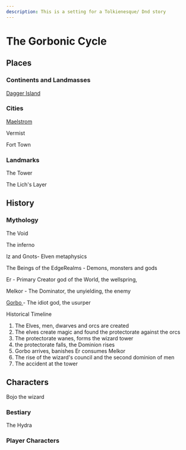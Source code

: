 ```yaml
---
description: This is a setting for a Tolkienesque/ Dnd story
---
```


# The Gorbonic Cycle

## Places

### Continents and Landmasses

[Dagger Island](dagger-island.md)

### Cities

[Maelstrom](maelstrom.md)

Vermist

Fort Town

### Landmarks

The Tower

The Lich's Layer



## History



### Mythology

The Void 

The inferno

Iz and Gnots- Elven metaphysics

The Beings of the EdgeRealms - Demons, monsters and gods

Er - Primary Creator god of the World, the wellspring, 

Melkor - The Dominator, the unyielding, the enemy

[Gorbo ](gorbo.md)- The idiot god, the usurper 



Historical Timeline

1. The Elves, men, dwarves and orcs are created
2. The elves create magic and found the protectorate against the orcs
3. The protectorate wanes, forms the wizard tower
4. the protectorate falls, the Dominion rises
5. Gorbo arrives, banishes Er consumes Melkor
6. The rise of the wizard's council and the second dominion of men
7. The accident at the tower







## Characters

Bojo the wizard

### Bestiary

The Hydra

### Player Characters



## 

